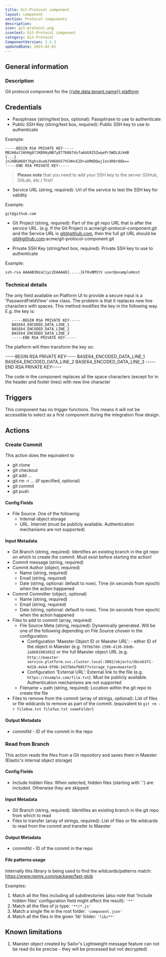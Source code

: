 ```yaml
---
title: Git-Protocol component
layout: component
section: Protocol components
description:
icon: git-protocol.png
icontext: Git-Protocol component
category: Git-Protocol
ComponentVersion: 1.2.3
updatedDate: 2023-02-01
---
```


## General information

### Description

Git protocol component for the [{{site.data.tenant.name}} platform](http://www.{{site.data.tenant.name}})

## Credentials

- Passphrase (string/text box, optional): Passphrase to use to authenticate
- Public SSH Key (string/text box, required): Public SSH key to use to authenticate

Example:

```
-----BEGIN RSA PRIVATE KEY-----
MBJH8a7JHVHg67JKB98yNB7y8776867dsfaAUG925ZwqePrSWDL8ikHB
{...}
jnJHBGH68t76ghvdsaHJVH66657VCHHcEZD+aVRKDQwjIosXR8r88b==
-----END RSA PRIVATE KEY-----
```

> **Please note** that you need to add your SSH key to the server (GiHub, GitLab, etc.) first!

- Service URL (string, required): Url of the service to test the SSH key for validity

Example:

```
git@github.com
```

- Git Project (string, required): Part of the git repo URL that is after the service URL. (e.g. If the Git Project is acme/git-protocol-component.git and the Service URL is git@github.com, then the full git URL should be git@github.com:acme/git-protocol-component.git

- Private SSH Key (string/text box, required): Private SSH key to use to authenticate

Example:

```
ssh-rsa AAAAB3NzaC1yc2EAAAAD{.....}kf0vBMStV user@exampleHost
```

### Technical details

The only field available on Platform UI to provide a secure input is a 'PasswordFieldView' view class. The problem is that it replaces new line characters with spaces.
This method modifies the key in the following way. E.g. the key is:

```
   -----BEGIN RSA PRIVATE KEY-----
   BASE64_ENCODED_DATA_LINE_1
   BASE64_ENCODED_DATA_LINE_2
   BASE64_ENCODED_DATA_LINE_3
   -----END RSA PRIVATE KEY-----
```

The platform will then transform the key so:

-----BEGIN RSA PRIVATE KEY----- BASE64_ENCODED_DATA_LINE_1 BASE64_ENCODED_DATA_LINE_2 BASE64_ENCODED_DATA_LINE_3 -----END RSA PRIVATE KEY-----

The code in the component replaces all the space characters (except for in the header and footer lines) with new line character

## Triggers

This component has no trigger functions. This means it will not be accessible to
select as a first component during the integration flow design.

## Actions

### Create Commit

This action does the equivalent to
- git clone
- git checkout <branch>
- git add ...
- git rm -r ... (if specified, optional)
- git commit
- git push

#### Config Fields

- File Source. One of the following:
  - Internal object storage
  - URL. Internet (must be publicly available. Authentication mechanisms are not supported)

#### Input Metadata

- Git Branch (string, required): Identifies an existing branch in the git repo on which to create the commit. Must exist before starting the action!
- Commit message (string, required)
- Commit Author (object, required)
  - Name (string, required)
  - Email (string, required)
  - Date (string, optional: default to now). Time (in seconds from epoch) when the action happened
- Commit Committer (object, optional)
  - Name (string, required)
  - Email (string, required)
  - Date (string, optional: default to now). Time (in seconds from epoch) when the action happened
- Files to add to commit (array, required)
  - File Source Meta (string, required): Dynamically generated. Will be one of the following depending on File Source chosen in the configuration:
    - Configuration 'Maester Object ID or Maester URL': - either ID of the object in Maester (e.g. `797bb70d-1590-4136-b9db-2abb01983d92`) or the full Maester object URL (e.g. `http://maester-service.platform.svc.cluster.local:3002/objects/dbceb3f1-6d18-4eb4-9f08-2437b6ef685f?storage_type=maester`)) 
    - Configuration 'External URL': External link to the file (e.g. `https://example.com/file.txt`). Must be publicly available. Authentication mechanisms are not supported
  - Filename + path (string, required): Location within the git repo to create the file
- Files to remove from the commit (array of strings, optional): List of files or file wildcards to remove as part of the commit. (equivalent to `git rm -r fileOne.txt fileTwo.txt someFolder`)

#### Output Metadata

* commitId - ID of the commit in the repo

### Read from Branch

This action reads the files from a Git repository and saves them in Maester (Elastic's internal object storage)

#### Config Fields

- Include hidden files: When selected, hidden files (starting with '.') are included. Otherwise they are skipped

#### Input Metadata

- Git Branch (string, required): Identifies an existing branch in the git repo from which to read
- Files to transfer (array of strings, required): List of files or file wildcards to read from the commit and transfer to Maester

#### Output Metadata

* commitId - ID of the commit in the repo

#### File patterns usage

Internally this library is being used to find the wildcards/patterns match: https://www.npmjs.com/package/fast-glob

Examples:

1. Match all the files including all subdirectories (also note that 'Include hidden files' configuration field might affect the result): `'**'`
2. Match all the files of js type: `'**/*.js'`
3. Match a single file in the root folder: `'component.json'`
4. Match all the files in the given 'lib' folder: `'lib/**'`

## Known limitations

1. Maester object created by Sailor's Lightweight message feature can not be read (to be precise - they will be processed but not decrypted)

